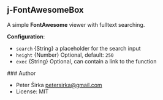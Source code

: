 ## j-FontAwesomeBox

A simple __FontAwesome__ viewer with fulltext searching.

__Configuration__:

- `search` {String} a placeholder for the search input
- `height` {Number} Optional, default: `250`
- `exec` {String} Optional, can contain a link to the function

### Author

- Peter Širka <petersirka@gmail.com>
- License: MIT